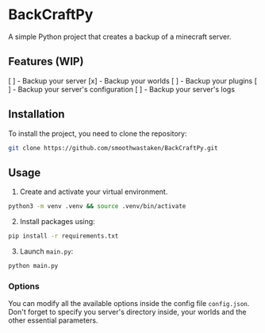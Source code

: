 # BackCraftPy

A simple Python project that creates a backup of a minecraft server.

## Features (WIP)

[ ] - Backup your server
[x] - Backup your worlds
[ ] - Backup your plugins
[ ] - Backup your server's configuration
[ ] - Backup your server's logs

## Installation

To install the project, you need to clone the repository:

```sh
git clone https://github.com/smoothwastaken/BackCraftPy.git
```

## Usage

1. Create and activate your virtual environment.

```sh
python3 -m venv .venv && source .venv/bin/activate
```

2. Install packages using:

```sh
pip install -r requirements.txt
```

3. Launch `main.py`:

```sh
python main.py
```

### Options

You can modify all the available options inside the config file `config.json`.
Don't forget to specify you server's directory inside, your worlds and the other essential parameters.
